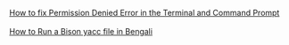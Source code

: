 [How to fix Permission Denied Error in the Terminal and Command Prompt](https://www.youtube.com/watch?v=JeHXpAjXlDQ)
<br>
</br>
[How to Run a Bison yacc file in Bengali](https://youtu.be/vi2uCyLnaIE?si=Z7X3KMcA6k0B8rSX) 

